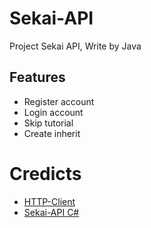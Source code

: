 # Sekai-API
Project Sekai API, Write by Java

## Features
*   Register account
*   Login account
*   Skip tutorial
*   Create inherit

# Credicts

*   [HTTP-Client](https://github.com/encryptorcode/http-client)
*   [Sekai-API C#](https://github.com/cc004/SekaiApi)